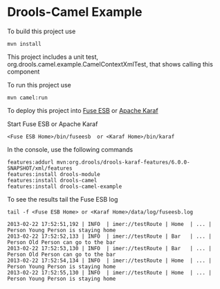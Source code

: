 Drools-Camel Example
=====================

To build this project use

    mvn install

This project includes a unit test, org.drools.camel.example.CamelContextXmlTest, that shows calling this component

To run this project use

    mvn camel:run

To deploy this project into [Fuse ESB](http://fusesource.com/downloads) or [Apache Karaf](http://karaf.apache.org/index/community/download.html)

Start Fuse ESB or Apache Karaf

    <Fuse ESB Home>/bin/fuseesb  or <Karaf Home>/bin/karaf

In the console, use the following commands

    features:addurl mvn:org.drools/drools-karaf-features/6.0.0-SNAPSHOT/xml/features
    features:install drools-module
    features:install drools-camel
    features:install drools-camel-example

To see the results tail the Fuse ESB log

    tail -f <Fuse ESB Home> or <Karaf Home>/data/log/fuseesb.log
    
    2013-02-22 17:52:51,192 | INFO  | imer://testRoute | Home  | ... | Person Young Person is staying home
    2013-02-22 17:52:52,133 | INFO  | imer://testRoute | Bar   | ... | Person Old Person can go to the bar
    2013-02-22 17:52:53,130 | INFO  | imer://testRoute | Bar   | ... | Person Old Person can go to the bar
    2013-02-22 17:52:54,134 | INFO  | imer://testRoute | Home  | ... | Person Young Person is staying home
    2013-02-22 17:52:55,130 | INFO  | imer://testRoute | Home  | ... | Person Young Person is staying home

